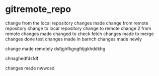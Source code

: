 # gitremote_repo
change from the local repository
changes made
change from remote repository
change to local repository
change to remote
change 2 from remote 
changes made
changed to check fetch
changes made to merge
changes done test
changes made in barnch 
changes made newly

change made remotely
dsfjghfkgngfdjgkhddkhg

chnaghedfdsfdf

changes made nwwosd
